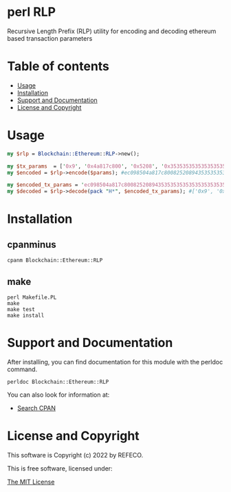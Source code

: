 # perl RLP

 Recursive Length Prefix (RLP) utility for encoding and decoding ethereum based transaction parameters

# Table of contents

- [Usage](#usage)
- [Installation](#installation)
- [Support and Documentation](#support-and-documentation)
- [License and Copyright](#license-and-copyright)

# Usage

```perl
my $rlp = Blockchain::Ethereum::RLP->new();

my $tx_params  = ['0x9', '0x4a817c800', '0x5208', '0x3535353535353535353535353535353535353535', '0xde0b6b3a7640000', '0x', '0x1', '0x', '0x'];
my $encoded = $rlp->encode($params); #ec098504a817c800825208943535353535353535353535353535353535353535880de0b6b3a764000080018080

my $encoded_tx_params = 'ec098504a817c800825208943535353535353535353535353535353535353535880de0b6b3a764000080018080';
my $decoded = $rlp->decode(pack "H*", $encoded_tx_params); #['0x9', '0x4a817c800', '0x5208', '0x3535353535353535353535353535353535353535', '0xde0b6b3a7640000', '0x', '0x1', '0x', '0x']
```

# Installation

## cpanminus

```
cpanm Blockchain::Ethereum::RLP
```

## make

```
perl Makefile.PL
make
make test
make install
```

# Support and Documentation

After installing, you can find documentation for this module with the
perldoc command.

```
perldoc Blockchain::Ethereum::RLP
```

You can also look for information at:

- [Search CPAN](https://metacpan.org/release/Blockchain-Ethereum-RLP)

# License and Copyright

This software is Copyright (c) 2022 by REFECO.

This is free software, licensed under:

  [The MIT License](./LICENSE)

